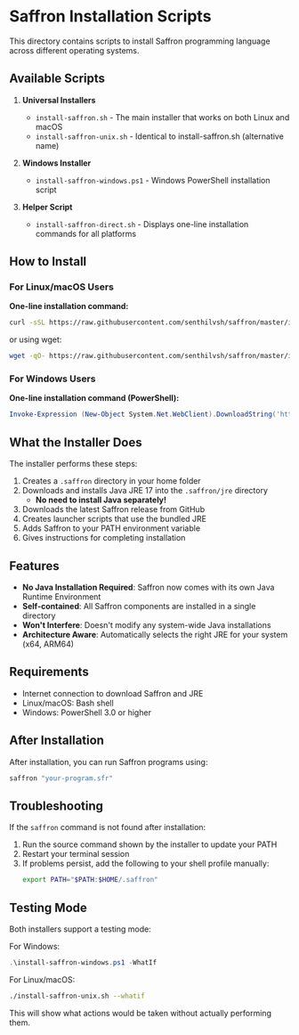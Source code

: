 # Saffron Installation Scripts

This directory contains scripts to install Saffron programming language across different operating systems.

## Available Scripts

1. **Universal Installers**
   - `install-saffron.sh` - The main installer that works on both Linux and macOS
   - `install-saffron-unix.sh` - Identical to install-saffron.sh (alternative name)

2. **Windows Installer**
   - `install-saffron-windows.ps1` - Windows PowerShell installation script

3. **Helper Script**
   - `install-saffron-direct.sh` - Displays one-line installation commands for all platforms

## How to Install

### For Linux/macOS Users

**One-line installation command:**
```bash
curl -sSL https://raw.githubusercontent.com/senthilvsh/saffron/master/installers/install-saffron.sh | bash
```
or using wget:
```bash
wget -qO- https://raw.githubusercontent.com/senthilvsh/saffron/master/installers/install-saffron.sh | bash
```

### For Windows Users

**One-line installation command (PowerShell):**
```powershell
Invoke-Expression (New-Object System.Net.WebClient).DownloadString('https://raw.githubusercontent.com/senthilvsh/saffron/master/installers/install-saffron-windows.ps1')
```

## What the Installer Does

The installer performs these steps:
1. Creates a `.saffron` directory in your home folder
2. Downloads and installs Java JRE 17 into the `.saffron/jre` directory
   - **No need to install Java separately!**
3. Downloads the latest Saffron release from GitHub
4. Creates launcher scripts that use the bundled JRE
5. Adds Saffron to your PATH environment variable 
6. Gives instructions for completing installation

## Features

- **No Java Installation Required**: Saffron now comes with its own Java Runtime Environment
- **Self-contained**: All Saffron components are installed in a single directory
- **Won't Interfere**: Doesn't modify any system-wide Java installations
- **Architecture Aware**: Automatically selects the right JRE for your system (x64, ARM64)

## Requirements

- Internet connection to download Saffron and JRE
- Linux/macOS: Bash shell
- Windows: PowerShell 3.0 or higher

## After Installation

After installation, you can run Saffron programs using:
```bash
saffron "your-program.sfr"
```

## Troubleshooting

If the `saffron` command is not found after installation:
1. Run the source command shown by the installer to update your PATH
2. Restart your terminal session
3. If problems persist, add the following to your shell profile manually:
   ```bash
   export PATH="$PATH:$HOME/.saffron"
   ```

## Testing Mode

Both installers support a testing mode:

For Windows:
```powershell
.\install-saffron-windows.ps1 -WhatIf
```

For Linux/macOS:
```bash
./install-saffron-unix.sh --whatif
```

This will show what actions would be taken without actually performing them. 